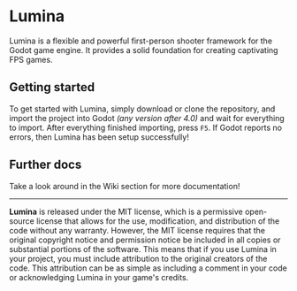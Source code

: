 # Lumina
Lumina is a flexible and powerful first-person shooter framework for the Godot game engine. It provides a solid foundation for creating captivating FPS games.

## Getting started
To get started with Lumina, simply download or clone the repository, and import the project into Godot _(any version after 4.0)_ and wait for everything to import.
After everything finished importing, press `F5`. If Godot reports no errors, then Lumina has been setup successfully!

## Further docs
Take a look around in the Wiki section for more documentation!

---

**Lumina** is released under the MIT license, which is a permissive open-source license that allows for the use, modification, and distribution of the code without any warranty. However, the MIT license requires that the original copyright notice and permission notice be included in all copies or substantial portions of the software. This means that if you use Lumina in your project, you must include attribution to the original creators of the code. This attribution can be as simple as including a comment in your code or acknowledging Lumina in your game's credits.
